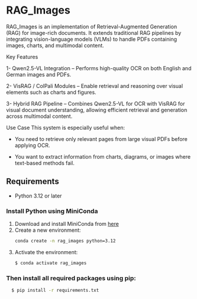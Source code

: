 # RAG_Images

RAG_Images is an implementation of Retrieval-Augmented Generation (RAG) for image-rich documents.
It extends traditional RAG pipelines by integrating vision-language models (VLMs) to handle PDFs containing images, charts, and multimodal content.

Key Features

1- Qwen2.5-VL Integration – Performs high-quality OCR on both English and German images and PDFs.

2- VisRAG / ColPali Modules – Enable retrieval and reasoning over visual elements such as charts and figures.

3- Hybrid RAG Pipeline – Combines Qwen2.5-VL for OCR with VisRAG for visual document understanding, allowing efficient retrieval and generation across multimodal content.

Use Case
This system is especially useful when:

- You need to retrieve only relevant pages from large visual PDFs before applying OCR.

- You want to extract information from charts, diagrams, or images where text-based methods fail.
 
## Requirements

- Python 3.12 or later

### Install Python using MiniConda

1. Download and install MiniConda from [here](https://docs.anaconda.com/free/miniconda/#quick-command-line-install)
2. Create a new environment:
   ```bash
   conda create -n rag_images python=3.12
3) Activate the environment:
    ```bash
    $ conda activate rag_images


### Then install all required packages using pip:

  ```bash
    $ pip install -r requirements.txt